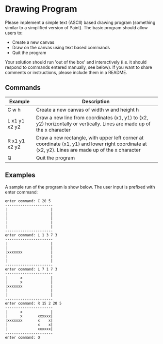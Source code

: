 # Drawing Program

Please implement a simple text (ASCII) based drawing program (something similar to a simplified version of Paint). The basic program
should allow users to:

* Create a new canvas
* Draw on the canvas using text based commands
* Quit the program

Your solution should run 'out of the box' and interactively (i.e. it should respond to commands entered manually, see below). If you want to
share comments or instructions, please include them in a README.

## Commands

| Example  | Description |
| ------------- | ------------- |
| C w h  | Create a new canvas of width w and height h  |
| L x1 y1 x2 y2| Draw a new line from coordinates (x1, y1) to (x2, y2) horizontally or vertically. Lines are made up of the x character  |
| R x1 y1 x2 y2| Draw a new rectangle, with upper left corner at coordinate (x1, y1) and lower right coordinate at (x2, y2). Lines are made up of the x character  |
| Q | Quit the program  |


## Examples

A sample run of the program is show below. The user input is prefixed with enter command:

```
enter command: C 20 5
----------------------
|                    |
|                    |
|                    |
|                    |
|                    |
----------------------
enter command: L 1 3 7 3
----------------------
|                    |
|                    |
|xxxxxxx             |
|                    |
|                    |
----------------------
enter command: L 7 1 7 3
----------------------
|      x             |
|      x             |
|xxxxxxx             |
|                    |
|                    |
----------------------
enter command: R 15 2 20 5
----------------------
|      x             |
|      x       xxxxxx|
|xxxxxxx       x    x|
|              x    x|
|              xxxxxx|
----------------------
enter command: Q

```